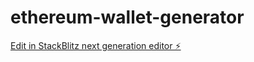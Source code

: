 # ethereum-wallet-generator

[Edit in StackBlitz next generation editor ⚡️](https://stackblitz.com/~/github.com/rahultrivedi180/ethereum-wallet-generator)